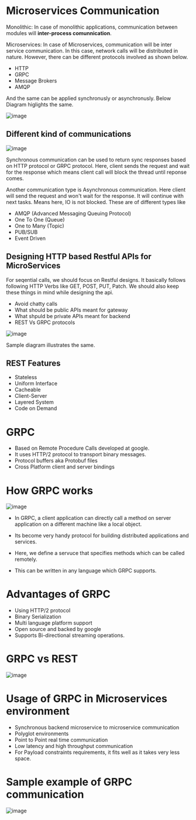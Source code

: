# Microservices Communication

Monolithic: In case of monolithic applications, communication between modules will **inter-process comunnication**. 

Microservices: In case of Microservices, communication will be inter service communication. In this case, network calls will be distributed in nature. However, there can be different protocols involved as shown below.
- HTTP
- GRPC
- Message Brokers
- AMQP 

And the same can be applied synchronusly or asynchronusly. Below Diagram higlights the same.

![image](https://user-images.githubusercontent.com/3886381/159232320-8e17bdb7-7982-40a6-a87d-40f144bd6f81.png)

## Different kind of communications

![image](https://user-images.githubusercontent.com/3886381/159234586-5a6f9594-7df3-41c0-9a07-fc3ffeee6a66.png)

Synchronous communication can be used to return sync responses based on HTTP protocol or GRPC protocol. Here, client sends the request and wait for the response which means client call will block the thread until reponse comes.

Another communication type is Asynchronous communication. Here client will send the request and won't wait for the response. It will continue with next tasks. Means here, IO is not blocked. These are of different types like

- AMQP (Advanced Messaging Queuing Protocol)
- One To One (Queue)
- One to Many (Topic)
- PUB/SUB 
- Event Driven

## Designing HTTP based Restful APIs for MicroServices

For seqential calls, we should focus on Restful designs. It basically follows following HTTP Verbs like GET, POST, PUT, Patch. We should also keep these things in mind while designing the api.

- Avoid chatty calls
- What should be public APIs meant for gateway
- What shpuld be private APIs meant for backend 
- REST Vs GRPC protocols

![image](https://user-images.githubusercontent.com/3886381/159731081-ea129a1c-3bf4-4724-ba8f-79c56e6d0b1f.png)

Sample diagram illustrates the same.

## REST Features
- Stateless
- Uniform Interface
- Cacheable
- Client-Server
- Layered System
- Code on Demand

# GRPC

- Based on Remote Procedure Calls developed at google.
- It uses HTTP/2 protocol to transport binary messages.
- Protocol buffers aka Protobuf files
- Cross Platform client and server bindings

# How GRPC works

![image](https://user-images.githubusercontent.com/3886381/159735705-31989a94-a33e-4d31-8d19-0cbefc269285.png)

- In GRPC, a client application can directly call a method on server application on a different machine like a local object.

- Its become very handy protocol for building distributed applications and services.

- Here, we define a servuce that specifies methods which can be called remotely.

- This can be written in any language which GRPC supports.

# Advantages of GRPC

- Using HTTP/2 protocol
- Binary Serialization
- Multi language platform support
- Open source and backed by google
- Supports Bi-directional streaming operations.

# GRPC vs REST

![image](https://user-images.githubusercontent.com/3886381/159737286-159039bc-2fb2-44f4-a854-3179fe256996.png)

# Usage of GRPC in Microservices environment

- Synchronous backend microservice to microservice communication
- Polyglot environments
- Point to Point real time communication
- Low latency and high throughput communication
- For Payload constraints requirements, it fits well as it takes very less space.

# Sample example of GRPC communication

![image](https://user-images.githubusercontent.com/3886381/159738585-aca09ff3-bdec-46a0-912e-5ac4cba7717a.png)
